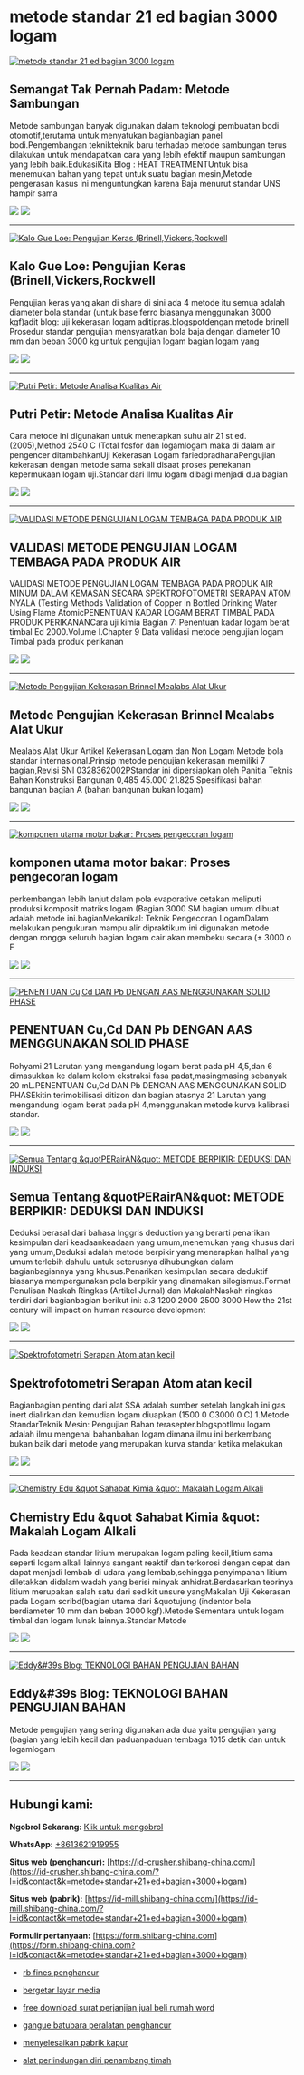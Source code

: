 # metode standar 21 ed bagian 3000 logam

<a href="https://swt.shibang-china.com/?l=id&img&k=metode+standar+21+ed+bagian+3000+logam" target="_blank">![metode standar 21 ed bagian 3000 logam](http://static.shibang-china.com/all-800x300/655.jpg)</a>

## Semangat Tak Pernah Padam: Metode Sambungan
Metode sambungan banyak digunakan dalam teknologi pembuatan bodi otomotif,terutama untuk menyatukan bagianbagian panel bodi.Pengembangan teknikteknik baru terhadap metode sambungan terus dilakukan untuk mendapatkan cara yang lebih efektif maupun sambungan yang lebih baik.EdukasiKita Blog : HEAT TREATMENTUntuk bisa menemukan bahan yang tepat untuk suatu bagian mesin,Metode pengerasan kasus ini menguntungkan karena Baja menurut standar UNS hampir sama


<a href="https://whatsapp.shibangsoft.com/WhatsApp.php" target="_blank" title="WhatsApp">![](http://static.shibang-china.com/icon/whatsapp.png)</a> <a href="https://swt.shibang-china.com/?l=id&icon&k=metode+standar+21+ed+bagian+3000+logam" target="_blank">![](http://static.shibang-china.com/icon/chat-id.png)</a>

---

<a href="https://swt.shibang-china.com/?l=id&img&k=metode+standar+21+ed+bagian+3000+logam" target="_blank">![Kalo Gue Loe: Pengujian Keras (Brinell,Vickers,Rockwell](http://static.shibang-china.com/all-800x300/1348.jpg)</a>

## Kalo Gue Loe: Pengujian Keras (Brinell,Vickers,Rockwell
Pengujian keras yang akan di share di sini ada 4 metode itu semua adalah diameter bola standar (untuk base ferro biasanya menggunakan 3000 kgf)adit blog: uji kekerasan logam aditipras.blogspotdengan metode brinell Prosedur standar pengujian mensyaratkan bola baja dengan diameter 10 mm dan beban 3000 kg untuk pengujian logam bagian logam yang


<a href="https://whatsapp.shibangsoft.com/WhatsApp.php" target="_blank" title="WhatsApp">![](http://static.shibang-china.com/icon/whatsapp.png)</a> <a href="https://swt.shibang-china.com/?l=id&icon&k=metode+standar+21+ed+bagian+3000+logam" target="_blank">![](http://static.shibang-china.com/icon/chat-id.png)</a>

---

<a href="https://swt.shibang-china.com/?l=id&img&k=metode+standar+21+ed+bagian+3000+logam" target="_blank">![Putri Petir: Metode Analisa Kualitas Air](http://static.shibang-china.com/all-800x300/1267.jpg)</a>

## Putri Petir: Metode Analisa Kualitas Air
Cara metode ini digunakan untuk menetapkan suhu air 21 st ed.(2005),Method 2540 C (Total fosfor dan logamlogam maka di dalam air pengencer ditambahkanUji Kekerasan Logam fariedpradhanaPengujian kekerasan dengan metode sama sekali disaat proses penekanan kepermukaan logam uji.Standar dari Ilmu logam dibagi menjadi dua bagian


<a href="https://whatsapp.shibangsoft.com/WhatsApp.php" target="_blank" title="WhatsApp">![](http://static.shibang-china.com/icon/whatsapp.png)</a> <a href="https://swt.shibang-china.com/?l=id&icon&k=metode+standar+21+ed+bagian+3000+logam" target="_blank">![](http://static.shibang-china.com/icon/chat-id.png)</a>

---

<a href="https://swt.shibang-china.com/?l=id&img&k=metode+standar+21+ed+bagian+3000+logam" target="_blank">![VALIDASI METODE PENGUJIAN LOGAM TEMBAGA PADA PRODUK AIR](http://static.shibang-china.com/all-800x300/892.jpg)</a>

## VALIDASI METODE PENGUJIAN LOGAM TEMBAGA PADA PRODUK AIR
VALIDASI METODE PENGUJIAN LOGAM TEMBAGA PADA PRODUK AIR MINUM DALAM KEMASAN SECARA SPEKTROFOTOMETRI SERAPAN ATOM NYALA (Testing Methods Validation of Copper in Bottled Drinking Water Using Flame AtomicPENENTUAN KADAR LOGAM BERAT TIMBAL PADA PRODUK PERIKANANCara uji kimia Bagian 7: Penentuan kadar logam berat timbal Ed 2000.Volume I.Chapter 9 Data validasi metode pengujian logam Timbal pada produk perikanan


<a href="https://whatsapp.shibangsoft.com/WhatsApp.php" target="_blank" title="WhatsApp">![](http://static.shibang-china.com/icon/whatsapp.png)</a> <a href="https://swt.shibang-china.com/?l=id&icon&k=metode+standar+21+ed+bagian+3000+logam" target="_blank">![](http://static.shibang-china.com/icon/chat-id.png)</a>

---

<a href="https://swt.shibang-china.com/?l=id&img&k=metode+standar+21+ed+bagian+3000+logam" target="_blank">![Metode Pengujian Kekerasan Brinnel Mealabs Alat Ukur](http://static.shibang-china.com/all-800x300/680.jpg)</a>

## Metode Pengujian Kekerasan Brinnel Mealabs Alat Ukur
Mealabs Alat Ukur Artikel Kekerasan Logam dan Non Logam Metode bola standar internasional.Prinsip metode pengujian kekerasan memiliki 7 bagian,Revisi SNI 0328362002PStandar ini dipersiapkan oleh Panitia Teknis Bahan Konstruksi Bangunan 0,485 45.000 21.825 Spesifikasi bahan bangunan bagian A (bahan bangunan bukan logam)


<a href="https://whatsapp.shibangsoft.com/WhatsApp.php" target="_blank" title="WhatsApp">![](http://static.shibang-china.com/icon/whatsapp.png)</a> <a href="https://swt.shibang-china.com/?l=id&icon&k=metode+standar+21+ed+bagian+3000+logam" target="_blank">![](http://static.shibang-china.com/icon/chat-id.png)</a>

---

<a href="https://swt.shibang-china.com/?l=id&img&k=metode+standar+21+ed+bagian+3000+logam" target="_blank">![komponen utama motor bakar: Proses pengecoran logam](http://static.shibang-china.com/all-800x300/1210.jpg)</a>

## komponen utama motor bakar: Proses pengecoran logam
perkembangan lebih lanjut dalam pola evaporative cetakan meliputi produksi komposit matriks logam (Bagian 3000 SM bagian umum dibuat adalah metode ini.bagianMekanikal: Teknik Pengecoran LogamDalam melakukan pengukuran mampu alir dipraktikum ini digunakan metode dengan rongga seluruh bagian logam cair akan membeku secara (± 3000 o F


<a href="https://whatsapp.shibangsoft.com/WhatsApp.php" target="_blank" title="WhatsApp">![](http://static.shibang-china.com/icon/whatsapp.png)</a> <a href="https://swt.shibang-china.com/?l=id&icon&k=metode+standar+21+ed+bagian+3000+logam" target="_blank">![](http://static.shibang-china.com/icon/chat-id.png)</a>

---

<a href="https://swt.shibang-china.com/?l=id&img&k=metode+standar+21+ed+bagian+3000+logam" target="_blank">![PENENTUAN Cu,Cd DAN Pb DENGAN AAS MENGGUNAKAN SOLID PHASE](http://static.shibang-china.com/all-800x300/851.jpg)</a>

## PENENTUAN Cu,Cd DAN Pb DENGAN AAS MENGGUNAKAN SOLID PHASE
Rohyami 21 Larutan yang mengandung logam berat pada pH 4,5,dan 6 dimasukkan ke dalam kolom ekstraksi fasa padat,masingmasing sebanyak 20 mL.PENENTUAN Cu,Cd DAN Pb DENGAN AAS MENGGUNAKAN SOLID PHASEkitin terimobilisasi ditizon dan bagian atasnya 21 Larutan yang mengandung logam berat pada pH 4,menggunakan metode kurva kalibrasi standar.


<a href="https://whatsapp.shibangsoft.com/WhatsApp.php" target="_blank" title="WhatsApp">![](http://static.shibang-china.com/icon/whatsapp.png)</a> <a href="https://swt.shibang-china.com/?l=id&icon&k=metode+standar+21+ed+bagian+3000+logam" target="_blank">![](http://static.shibang-china.com/icon/chat-id.png)</a>

---

<a href="https://swt.shibang-china.com/?l=id&img&k=metode+standar+21+ed+bagian+3000+logam" target="_blank">![Semua Tentang &quotPERairAN&quot: METODE BERPIKIR: DEDUKSI DAN INDUKSI](http://static.shibang-china.com/all-800x300/1246.jpg)</a>

## Semua Tentang &quotPERairAN&quot: METODE BERPIKIR: DEDUKSI DAN INDUKSI
Deduksi berasal dari bahasa Inggris deduction yang berarti penarikan kesimpulan dari keadaankeadaan yang umum,menemukan yang khusus dari yang umum,Deduksi adalah metode berpikir yang menerapkan halhal yang umum terlebih dahulu untuk seterusnya dihubungkan dalam bagianbagiannya yang khusus.Penarikan kesimpulan secara deduktif biasanya mempergunakan pola berpikir yang dinamakan silogismus.Format Penulisan Naskah Ringkas (Artikel Jurnal) dan MakalahNaskah ringkas terdiri dari bagianbagian berikut ini: a.3 1200 2000 2500 3000 How the 21st century will impact on human resource development


<a href="https://whatsapp.shibangsoft.com/WhatsApp.php" target="_blank" title="WhatsApp">![](http://static.shibang-china.com/icon/whatsapp.png)</a> <a href="https://swt.shibang-china.com/?l=id&icon&k=metode+standar+21+ed+bagian+3000+logam" target="_blank">![](http://static.shibang-china.com/icon/chat-id.png)</a>

---

<a href="https://swt.shibang-china.com/?l=id&img&k=metode+standar+21+ed+bagian+3000+logam" target="_blank">![Spektrofotometri Serapan Atom atan kecil](http://static.shibang-china.com/all-800x300/1338.jpg)</a>

## Spektrofotometri Serapan Atom atan kecil
Bagianbagian penting dari alat SSA adalah sumber setelah langkah ini gas inert dialirkan dan kemudian logam diuapkan (1500 0 C3000 0 C) 1.Metode StandarTeknik Mesin: Pengujian Bahan terasepter.blogspotIlmu logam adalah ilmu mengenai bahanbahan logam dimana ilmu ini berkembang bukan baik dari metode yang merupakan kurva standar ketika melakukan


<a href="https://whatsapp.shibangsoft.com/WhatsApp.php" target="_blank" title="WhatsApp">![](http://static.shibang-china.com/icon/whatsapp.png)</a> <a href="https://swt.shibang-china.com/?l=id&icon&k=metode+standar+21+ed+bagian+3000+logam" target="_blank">![](http://static.shibang-china.com/icon/chat-id.png)</a>

---

<a href="https://swt.shibang-china.com/?l=id&img&k=metode+standar+21+ed+bagian+3000+logam" target="_blank">![Chemistry Edu &quot Sahabat Kimia &quot: Makalah Logam Alkali](http://static.shibang-china.com/all-800x300/425.jpg)</a>

## Chemistry Edu &quot Sahabat Kimia &quot: Makalah Logam Alkali
Pada keadaan standar litium merupakan logam paling kecil,litium sama seperti logam alkali lainnya sangant reaktif dan terkorosi dengan cepat dan dapat menjadi lembab di udara yang lembab,sehingga penyimpanan litium diletakkan didalam wadah yang berisi minyak anhidrat.Berdasarkan teorinya litium merupakan salah satu dari sedikit unsure yangMakalah Uji Kekerasan pada Logam scribd(bagian utama dari &quotujung (indentor bola berdiameter 10 mm dan beban 3000 kgf).Metode Sementara untuk logam timbal dan logam lunak lainnya.Standar Metode


<a href="https://whatsapp.shibangsoft.com/WhatsApp.php" target="_blank" title="WhatsApp">![](http://static.shibang-china.com/icon/whatsapp.png)</a> <a href="https://swt.shibang-china.com/?l=id&icon&k=metode+standar+21+ed+bagian+3000+logam" target="_blank">![](http://static.shibang-china.com/icon/chat-id.png)</a>

---

<a href="https://swt.shibang-china.com/?l=id&img&k=metode+standar+21+ed+bagian+3000+logam" target="_blank">![Eddy&#39s Blog: TEKNOLOGI BAHAN PENGUJIAN BAHAN](http://static.shibang-china.com/all-800x300/143.jpg)</a>

## Eddy&#39s Blog: TEKNOLOGI BAHAN PENGUJIAN BAHAN
Metode pengujian yang sering digunakan ada dua yaitu pengujian yang (bagian yang lebih kecil dan paduanpaduan tembaga 1015 detik dan untuk logamlogam

<a href="https://whatsapp.shibangsoft.com/WhatsApp.php" target="_blank" title="WhatsApp">![](http://static.shibang-china.com/icon/whatsapp.png)</a> <a href="https://swt.shibang-china.com/?l=id&icon&k=metode+standar+21+ed+bagian+3000+logam" target="_blank">![](http://static.shibang-china.com/icon/chat-id.png)</a>

---
## Hubungi kami:

**Ngobrol Sekarang:** [Klik untuk mengobrol](https://swt.shibang-china.com?l=id&contact&k=metode+standar+21+ed+bagian+3000+logam)

**WhatsApp:**  [+8613621919955](https://whatsapp.shibangsoft.com/WhatsApp.php)

**Situs web (penghancur):** [https://id-crusher.shibang-china.com/](https://id-crusher.shibang-china.com/?l=id&contact&k=metode+standar+21+ed+bagian+3000+logam)

**Situs web (pabrik):** [https://id-mill.shibang-china.com/](https://id-mill.shibang-china.com/?l=id&contact&k=metode+standar+21+ed+bagian+3000+logam)

**Formulir pertanyaan:** [https://form.shibang-china.com](https://form.shibang-china.com?l=id&contact&k=metode+standar+21+ed+bagian+3000+logam)

* [rb fines penghancur](../32/rb%20fines%20penghancur.md)

* [bergetar layar media](../38/bergetar%20layar%20media.md)

* [free download surat perjanjian jual beli rumah word](../39/free%20download%20surat%20perjanjian%20jual%20beli%20rumah%20word.md)

* [gangue batubara peralatan penghancur](../37/gangue%20batubara%20peralatan%20penghancur.md)

* [menyelesaikan pabrik kapur](../40/menyelesaikan%20pabrik%20kapur.md)

* [alat perlindungan diri penambang timah](../32/alat%20perlindungan%20diri%20penambang%20timah.md)